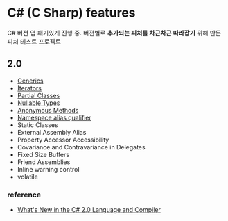 # C# (C Sharp) features

C# 버전 업 패기있게 진행 중. 버전별로 **추가되는 피처를 차근차근 따라잡기** 위해 만든 피처 테스트 프로젝트

## 2.0

* [Generics](https://github.com/ohyecloudy/csharp-features/tree/master/CSharpFeaturesTest/V20/Generics)
* [Iterators](https://github.com/ohyecloudy/csharp-features/tree/master/CSharpFeaturesTest/V20/Iterators/IteratorsTest.cs)
* [Partial Classes](https://github.com/ohyecloudy/csharp-features/blob/master/CSharpFeaturesTest/V20/PartialClasses/PartialClassesTest.cs)
* [Nullable Types](https://github.com/ohyecloudy/csharp-features/tree/master/CSharpFeaturesTest/V20/NullableTypes/NullableTypesTest.cs)
* [Anonymous Methods](https://github.com/ohyecloudy/csharp-features/tree/master/CSharpFeaturesTest/V20/AnonymousMethods/AnonymousMethodsTest.cs)
* [Namespace alias qualifier](https://github.com/ohyecloudy/csharp-features/tree/master/CSharpFeaturesTest/V20/NamespaceAliasQualifier/NamespaceAliasQualifierTest.cs)
* Static Classes
* External Assembly Alias
* Property Accessor Accessibility
* Covariance and Contravariance in Delegates
* Fixed Size Buffers
* Friend Assemblies
* Inline warning control
* volatile

### reference
* [What's New in the C# 2.0 Language and Compiler](http://msdn.microsoft.com/en-US/library/7cz8t42e)

